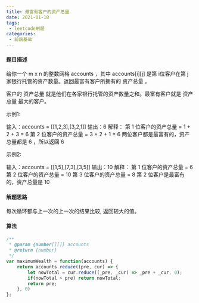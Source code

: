 ```yaml
---
title: 最富有客户的资产总量
date: 2021-01-18
tags:
 - leetcode刷题
categories:
 - 前端基础
---
```


#### 题目描述

给你一个 m x n 的整数网格 accounts ，其中 accounts[i][j] 是第 i​​​​​​​​​​​​ 位客户在第 j 家银行托管的资产数量。返回最富有客户所拥有的 资产总量 。

客户的 资产总量 就是他们在各家银行托管的资产数量之和。最富有客户就是 资产总量 最大的客户。


示例1:

输入：accounts = [[1,2,3],[3,2,1]]
输出：6
解释：
第 1 位客户的资产总量 = 1 + 2 + 3 = 6
第 2 位客户的资产总量 = 3 + 2 + 1 = 6
两位客户都是最富有的，资产总量都是 6 ，所以返回 6 


示例2:

输入：accounts = [[1,5],[7,3],[3,5]]
输出：10
解释：
第 1 位客户的资产总量 = 6
第 2 位客户的资产总量 = 10 
第 3 位客户的资产总量 = 8
第 2 位客户是最富有的，资产总量是 10


#### 解题思路

每次循环都与上一次的上一次的结果比较, 返回较大的值。

#### 算法

```js
/**
 * @param {number[][]} accounts
 * @return {number}
 */
var maximumWealth = function(accounts) {
    return accounts.reduce((pre, cur) => {
        let nowTotal = cur.reduce((_pre, _cur) => _pre + _cur, 0);
        if(nowTotal > pre) return nowTotal;
        return pre;
    }, 0)
};
```

